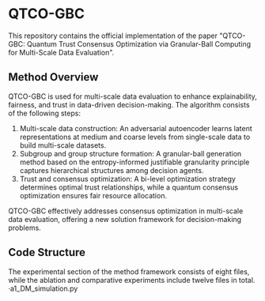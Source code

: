 # QTCO-GBC
This repository contains the official implementation of the paper "QTCO-GBC: Quantum Trust Consensus Optimization via Granular-Ball Computing for Multi-Scale Data Evaluation". 
## Method Overview
QTCO-GBC is used for multi-scale data evaluation to enhance explainability, fairness, and trust in data-driven decision-making. The algorithm consists of the following steps:

1. Multi-scale data construction: An adversarial autoencoder learns latent representations at medium and coarse levels from single-scale data to build multi-scale datasets.
2. Subgroup and group structure formation: A granular-ball generation method based on the entropy-informed justifiable granularity principle captures hierarchical structures among decision agents.
3. Trust and consensus optimization: A bi-level optimization strategy determines optimal trust relationships, while a quantum consensus optimization ensures fair resource allocation.

QTCO-GBC effectively addresses consensus optimization in multi-scale data evaluation, offering a new solution framework for decision-making problems.
## Code Structure
The experimental section of the method framework consists of eight files, while the ablation and comparative experiments include twelve files in total.
·a1_DM_simulation.py
